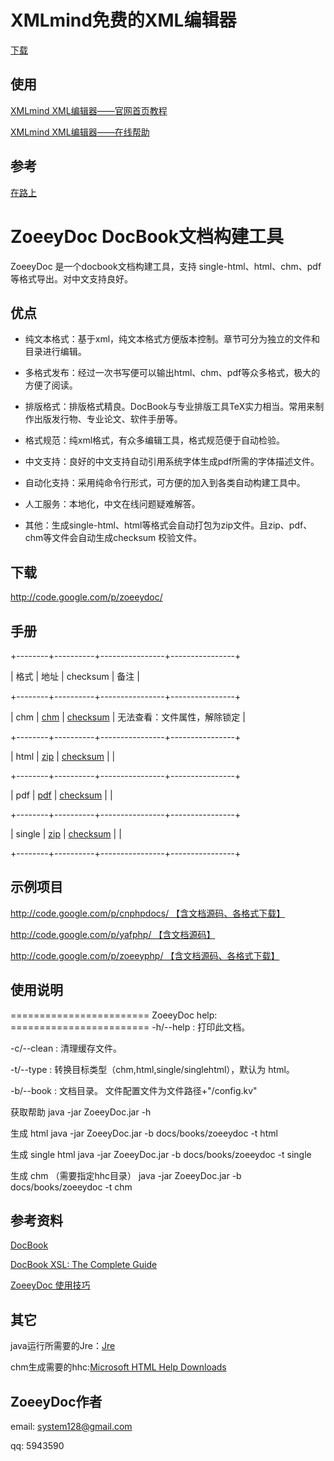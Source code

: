 XMLmind免费的XML编辑器
================

[下载][1]

[1]: <http://www.xmlmind.com/xmleditor/download.shtml>

使用
--

[XMLmind XML编辑器——官网首页教程][2]

[2]: <http://www.xmlmind.com/xmleditor/_primer/xxe_primer.swf>

[XMLmind XML编辑器——在线帮助][3]

[3]: <http://www.xmlmind.com/xmleditor/_distrib/doc/help/wh/index.html>

参考
--

[在路上][4]

[4]: <http://www.crifan.com/category/work_and_job/docbook/>



ZoeeyDoc DocBook文档构建工具
======================

ZoeeyDoc 是一个docbook文档构建工具，支持 single-html、html、chm、pdf 等格式导出。对中文支持良好。

优点
--

-   纯文本格式：基于xml，纯文本格式方便版本控制。章节可分为独立的文件和目录进行编辑。

-   多格式发布：经过一次书写便可以输出html、chm、pdf等众多格式，极大的方便了阅读。

-   排版格式：排版格式精良。DocBook与专业排版工具TeX实力相当。常用来制作出版发行物、专业论文、软件手册等。

-   格式规范：纯xml格式，有众多编辑工具，格式规范便于自动检验。

-   中文支持：良好的中文支持自动引用系统字体生成pdf所需的字体描述文件。

-   自动化支持：采用纯命令行形式，可方便的加入到各类自动构建工具中。

-   人工服务：本地化，中文在线问题疑难解答。

-   其他：生成single-html、html等格式会自动打包为zip文件。且zip、pdf、chm等文件会自动生成checksum 校验文件。

下载
--

http://code.google.com/p/zoeeydoc/

手册
--

+--------+----------+----------------+----------------+

| 格式     | 地址       | checksum       | 备注             |

+--------+----------+----------------+----------------+

| chm    | [chm][5] | [checksum][9]  | 无法查看：文件属性，解除锁定 |

+--------+----------+----------------+----------------+

| html   | [zip][6] | [checksum][10]  |                |

+--------+----------+----------------+----------------+

| pdf    | [pdf][7] | [checksum][11] |                |

+--------+----------+----------------+----------------+

| single | [zip][8] | [checksum][12] |                |

+--------+----------+----------------+----------------+

[5]: <http://zoeeydoc.googlecode.com/hg/build/zoeeydoc.chm>

[6]: <http://zoeeydoc.googlecode.com/hg/build/zoeeydoc.zip>

[7]: <http://zoeeydoc.googlecode.com/hg/build/zoeeydoc.pdf>

[8]: <http://zoeeydoc.googlecode.com/hg/build/zoeeydoc-single.zip>

[9]: <http://zoeeydoc.googlecode.com/hg/build/zoeeydoc.chm.checksum>

[10]: <http://zoeeydoc.googlecode.com/hg/build/zoeeydoc.zip.checksum>

[11]: <http://zoeeydoc.googlecode.com/hg/build/zoeeydoc.pdf.checksum>

[12]: <http://zoeeydoc.googlecode.com/hg/build/zoeeydoc-single.zip.checksum>

示例项目
----

http://code.google.com/p/cnphpdocs/ 【含文档源码、各格式下载】

http://code.google.com/p/yafphp/ 【含文档源码】

http://code.google.com/p/zoeeyphp/ 【含文档源码、各格式下载】

使用说明
----

======================== ZoeeyDoc help: ======================== -h/--help :
打印此文档。

-c/--clean :  清理缓存文件。

-t/--type :  转换目标类型（chm,html,single/singlehtml），默认为 html。

-b/--book :  文档目录。 文件配置文件为文件路径+"/config.kv"

获取帮助 java -jar ZoeeyDoc.jar -h

生成 html java -jar ZoeeyDoc.jar -b docs/books/zoeeydoc -t html

生成 single html java -jar ZoeeyDoc.jar -b docs/books/zoeeydoc -t single

生成 chm （需要指定hhc目录） java -jar ZoeeyDoc.jar -b docs/books/zoeeydoc -t chm

参考资料
----

[DocBook][13]  
  
[DocBook XSL: The Complete Guide][14]  
  
[ZoeeyDoc 使用技巧][15]

[13]: <http://www.docbook.org/>

[14]: <http://www.sagehill.net/docbookxsl/index.html>

[15]: <http://blog.zoeey.org/2011/03/12/zoeeydoc-docbook/>

其它
--

java运行所需要的Jre：[Jre][16]

[16]: <http://www.java.com/en/download/index.jsp>

chm生成需要的hhc:[Microsoft HTML Help Downloads][17]

[17]: <http://msdn.microsoft.com/en-us/library/ms669985%28v=vs.85%29.aspx>


ZoeeyDoc作者
----------

email: system128@gmail.com

qq: 5943590
